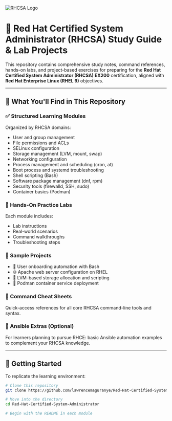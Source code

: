 ![RHCSA Logo](https://your-logo-url.com/rhcsa-logo.png)  
# 📘 Red Hat Certified System Administrator (RHCSA) Study Guide & Lab Projects

This repository contains comprehensive study notes, command references, hands-on labs, and project-based exercises for preparing for the **Red Hat Certified System Administrator (RHCSA) EX200** certification, aligned with **Red Hat Enterprise Linux (RHEL 9)** objectives.

---

## 📌 What You'll Find in This Repository

### ✅ Structured Learning Modules
Organized by RHCSA domains:
- User and group management
- File permissions and ACLs
- SELinux configuration
- Storage management (LVM, mount, swap)
- Networking configuration
- Process management and scheduling (cron, at)
- Boot process and systemd troubleshooting
- Shell scripting (Bash)
- Software package management (dnf, rpm)
- Security tools (firewalld, SSH, sudo)
- Container basics (Podman)

### 🧪 Hands-On Practice Labs
Each module includes:
- Lab instructions
- Real-world scenarios
- Command walkthroughs
- Troubleshooting steps

### 📂 Sample Projects
- 👤 User onboarding automation with Bash
- 🌐 Apache web server configuration on RHEL
- 💾 LVM-based storage allocation and scripting
- 🧱 Podman container service deployment

### 🧠 Command Cheat Sheets
Quick-access references for all core RHCSA command-line tools and syntax.

### 🔧 Ansible Extras (Optional)
For learners planning to pursue RHCE: basic Ansible automation examples to complement your RHCSA knowledge.

---

## 🚀 Getting Started

To replicate the learning environment:

```bash
# Clone this repository
git clone https://github.com/lawrencemaguranye/Red-Hat-Certified-System-Administrator.git

# Move into the directory
cd Red-Hat-Certified-System-Administrator

# Begin with the README in each module
